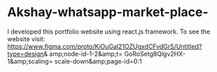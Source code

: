 # Akshay-whatsapp-market-place-
I developed this portfolio website using react.js framework. To see the website visit:  https://www.figma.com/proto/KiOuGal21OZUgxdCFvdGrS/Untitled?type=design&amp; amp;node-id-1-2&amp;amp;t= GoRoSetg8Qlgv2HX-1&amp;amp;scaling= scale-down&amp;amp;page-id=0:1
